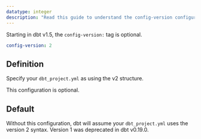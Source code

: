 ```yaml
---
datatype: integer
description: "Read this guide to understand the config-version configuration in dbt."
---
```


<VersionBlock firstVersion="1.5">

Starting in dbt v1.5, the `config-version:` tag is optional.

</VersionBlock>

<File name='dbt_project.yml'>

```yml
config-version: 2
```

</File>

## Definition
Specify your `dbt_project.yml` as using the v2 structure.

<VersionBlock firstVersion="1.5"> This configuration is optional. </VersionBlock>

## Default
Without this configuration, dbt will assume your `dbt_project.yml` uses the version 2 syntax. Version 1 was deprecated in dbt v0.19.0.
